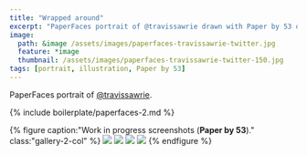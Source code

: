 ```yaml
---
title: "Wrapped around"
excerpt: "PaperFaces portrait of @travissawrie drawn with Paper by 53 on an iPad."
image: 
  path: &image /assets/images/paperfaces-travissawrie-twitter.jpg 
  feature: *image
  thumbnail: /assets/images/paperfaces-travissawrie-twitter-150.jpg
tags: [portrait, illustration, Paper by 53]
---
```


PaperFaces portrait of <a href="https://twitter.com/travissawrie">@travissawrie</a>.

{% include boilerplate/paperfaces-2.md %}

{% figure caption:"Work in progress screenshots (**Paper by 53**)." class:"gallery-2-col" %}
[![](/assets/images/paperfaces-travissawrie-process-1-600.jpg)](/assets/images/paperfaces-travissawrie-process-1-lg.jpg)
[![](/assets/images/paperfaces-travissawrie-process-2-600.jpg)](/assets/images/paperfaces-travissawrie-process-2-lg.jpg)
[![](/assets/images/paperfaces-travissawrie-process-3-600.jpg)](/assets/images/paperfaces-travissawrie-process-3-lg.jpg)
[![](/assets/images/paperfaces-travissawrie-process-4-600.jpg)](/assets/images/paperfaces-travissawrie-process-4-lg.jpg)
{% endfigure %}
